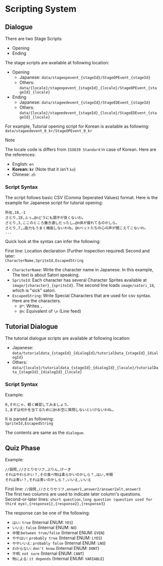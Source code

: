 # Scripting System

## Dialogue
There are two Stage Scripts:  
* Opening
* Ending

The stage scripts are available at following location:
* Opening  
  * Japanese: `data/stageopevent_{stageId}/StageOPEvent_{stageId}`
  * Others: `data/{locale}/stageopevent_{stageId}_{locale}/StageOPEvent_{stageId}_{locale}`
* Ending 
  * Japanese: `data/stageedevent_{stageId}/StageEDEvent_{stageId}`
  * Others: `data/{locale}/stageedevent_{stageId}_{locale}/StageEDEvent_{stageId}_{locale}`

For example, Tutorial opening script for Korean is available as following: `data/stageedevent_0_kr/StageOPEvent_0_kr`

> [!NOTE]  
> The locale code is differs from `ISO639 Standard` in case of Korean. Here are the references:  
> * English: `en`
> * **Korean: `kr`** (Note that it isn't `ko`)
> * Chinese: `zh`

### Script Syntax
The script follows basic CSV (Comma Seperated Values) format. Here is the example for Japanese script for tutorial opening:  
```csv
所在,18,-1
さとり,18,ふぅ…@nどうにも調子が良くないわ。
さとり,3,ここのところ働き通しだったし…@n体が疲れてるのかしら。
さとり,7,…能力もうまく機能しないわね。@nペットたちの心の声が聞こえてこないわ。
...
```  

Quick look at the syntax can infer the following:  

First line: Location declaration (Further inspection required)
Second and later:  
`CharacterName,SpriteId,EscapedString`

* `CharacterName`: Write the character name in Japanese. In this example, The text is about Satori speaking.
* `SpriteId`: Each character has several Character Sprites available at `image/{character}_{spriteId}`. The second line loads `image/satori_18`, which is "sick" satori.  
* `EscapedString`: Write Special Characters that are used for csv syntax. Here are the characters.
  - `@*`: Writes `,`
  - `@n`: Equivalent of `\n` (Line feed)

## Tutorial Dialogue
The tutorial dialogue scripts are available at following location:
* Japanese: `data/tutorialdata_{stageId}_{dialogId}/tutorialData_{stageId}_{dialogId}`
* Others: `data/{locale}/tutorialdata_{stageId}_{dialogId}_{locale}/tutorialData_{stageId}_{dialogId}_{locale}`

### Script Syntax
Example:  
```csv
0,それじゃ、軽く練習してみましょう。
1,まずは何かを当てるために@nお空に質問しないといけないわね…
```

It is parsed as following:  
`SpriteId,EscapedString`

The contents are same as the `dialogue`.  


## Quiz Phase
Example:  
```csv
//設問,//さとりセリフ,ぷりん,けーき
それはやわらかい？,その食べ物は柔らかいのかしら？,はい,中間
それは青い？,それは青いのかしら？,いいえ,いいえ
```

First line: `//設問,//さとりセリフ,answer1,answer2/answer2alt,answer3`  
The first two columns are used to indicate later column's questions.   
Second-or-later lines: `short question,long question (question used for third eye),{response1},{response2},{response3}`

The response can be one of the following:  
* `はい`: `true` (Internal ENUM: `YES`)
* `いいえ`: `false` (Internal ENUM: `NO`)
* `中間`:`between true/false` (Internal ENUM: `EVEN`)
* `ややはい`: `probably true` (Internal ENUM: `LYES`)
* `ややいいえ`: `probably false` (Internal ENUM: `LNO`)
* `わからない`: `don't know` (Internal ENUM: `DONT`)
* `不明`: `not sure` (Internal ENUM: `CANT`)
* `物による`: `it depends` (Internal ENUM: `VARIABLE`)

